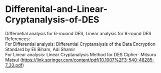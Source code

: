 # Differenital-and-Linear-Cryptanalysis-of-DES
Differnetial analysis for 6-rouond DES, Linear analysis for 8-round DES <br>
References: <br>
For Differential analysis: Differential Cryptanalysis of the Data Encryption Standard by Eli Biham, Adi Shamir <br>
For Linear analysis: Linear Cryptanalysis Method for DES Cipher- Mitsuru Matsui (https://link.springer.com/content/pdf/10.1007%2F3-540-48285-7_33.pdf)
